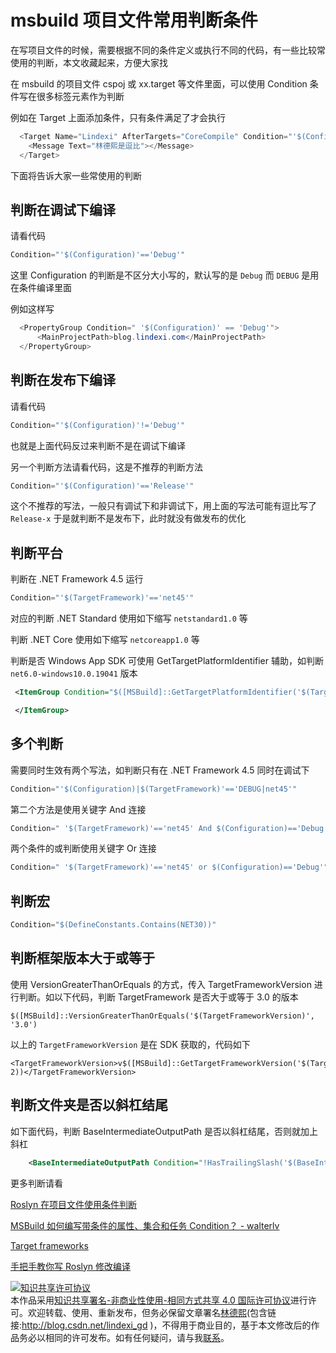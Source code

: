 # msbuild 项目文件常用判断条件

在写项目文件的时候，需要根据不同的条件定义或执行不同的代码，有一些比较常使用的判断，本文收藏起来，方便大家找

<!--more-->
<!-- CreateTime:2019/11/29 8:36:48 -->

<!-- 标签：Roslyn,MSBuild,编译器 -->


在 msbuild 的项目文件 cspoj 或 xx.target 等文件里面，可以使用 Condition 条件写在很多标签元素作为判断

例如在 Target 上面添加条件，只有条件满足了才会执行

```csharp
  <Target Name="Lindexi" AfterTargets="CoreCompile" Condition="'$(Configuration)|$(TargetFramework)'=='DEBUG|net45'">
    <Message Text="林德熙是逗比"></Message>
  </Target>
```

下面将告诉大家一些常使用的判断

## 判断在调试下编译

请看代码

```csharp
Condition="'$(Configuration)'=='Debug'"
```

这里 Configuration 的判断是不区分大小写的，默认写的是 `Debug` 而 `DEBUG` 是用在条件编译里面

例如这样写

```csharp
  <PropertyGroup Condition=" '$(Configuration)' == 'Debug'">
      <MainProjectPath>blog.lindexi.com</MainProjectPath>
  </PropertyGroup>
```

## 判断在发布下编译

请看代码

```csharp
Condition="'$(Configuration)'!='Debug'"
```

也就是上面代码反过来判断不是在调试下编译

另一个判断方法请看代码，这是不推荐的判断方法

```csharp
Condition="'$(Configuration)'=='Release'"
```

这个不推荐的写法，一般只有调试下和非调试下，用上面的写法可能有逗比写了 `Release-x` 于是就判断不是发布下，此时就没有做发布的优化

## 判断平台

判断在 .NET Framework 4.5 运行

```csharp
Condition="'$(TargetFramework)'=='net45'"
```

对应的判断 .NET Standard 使用如下缩写 `netstandard1.0` 等

判断 .NET Core 使用如下缩写 `netcoreapp1.0` 等

判断是否 Windows App SDK 可使用 GetTargetPlatformIdentifier 辅助，如判断 `net6.0-windows10.0.19041` 版本

```xml
 <ItemGroup Condition="$([MSBuild]::GetTargetPlatformIdentifier('$(TargetFramework)')) == 'windows'">

 </ItemGroup>
```

## 多个判断

需要同时生效有两个写法，如判断只有在 .NET Framework 4.5 同时在调试下

```csharp
Condition="'$(Configuration)|$(TargetFramework)'=='DEBUG|net45'"
```

第二个方法是使用关键字 And 连接

```csharp
Condition=" '$(TargetFramework)'=='net45' And $(Configuration)=='Debug'"
```

两个条件的或判断使用关键字 Or 连接

```csharp
Condition=" '$(TargetFramework)'=='net45' or $(Configuration)=='Debug'"
```

## 判断宏

```csharp
Condition="$(DefineConstants.Contains(NET30))"
```

## 判断框架版本大于或等于

使用 VersionGreaterThanOrEquals 的方式，传入 TargetFrameworkVersion 进行判断。如以下代码，判断 TargetFramework 是否大于或等于 3.0 的版本

```
$([MSBuild]::VersionGreaterThanOrEquals('$(TargetFrameworkVersion)', '3.0')
```

以上的 `TargetFrameworkVersion` 是在 SDK 获取的，代码如下

```
<TargetFrameworkVersion>v$([MSBuild]::GetTargetFrameworkVersion('$(TargetFramework)', 2))</TargetFrameworkVersion>
```

## 判断文件夹是否以斜杠结尾

如下面代码，判断 BaseIntermediateOutputPath 是否以斜杠结尾，否则就加上斜杠

```xml
    <BaseIntermediateOutputPath Condition="!HasTrailingSlash('$(BaseIntermediateOutputPath)')">$(BaseIntermediateOutputPath)\</BaseIntermediateOutputPath>
```


更多判断请看

[Roslyn 在项目文件使用条件判断](https://blog.lindexi.com/post/Roslyn-%E5%9C%A8%E9%A1%B9%E7%9B%AE%E6%96%87%E4%BB%B6%E4%BD%BF%E7%94%A8%E6%9D%A1%E4%BB%B6%E5%88%A4%E6%96%AD.html )

[MSBuild 如何编写带条件的属性、集合和任务 Condition？ - walterlv](https://blog.walterlv.com/post/how-to-write-msbuild-conditions.html )

[Target frameworks](https://docs.microsoft.com/en-us/dotnet/standard/frameworks?wt.mc_id=MVP )

[手把手教你写 Roslyn 修改编译](https://blog.lindexi.com/post/roslyn.html )

<a rel="license" href="http://creativecommons.org/licenses/by-nc-sa/4.0/"><img alt="知识共享许可协议" style="border-width:0" src="https://licensebuttons.net/l/by-nc-sa/4.0/88x31.png" /></a><br />本作品采用<a rel="license" href="http://creativecommons.org/licenses/by-nc-sa/4.0/">知识共享署名-非商业性使用-相同方式共享 4.0 国际许可协议</a>进行许可。欢迎转载、使用、重新发布，但务必保留文章署名[林德熙](http://blog.csdn.net/lindexi_gd)(包含链接:http://blog.csdn.net/lindexi_gd )，不得用于商业目的，基于本文修改后的作品务必以相同的许可发布。如有任何疑问，请与我[联系](mailto:lindexi_gd@163.com)。
